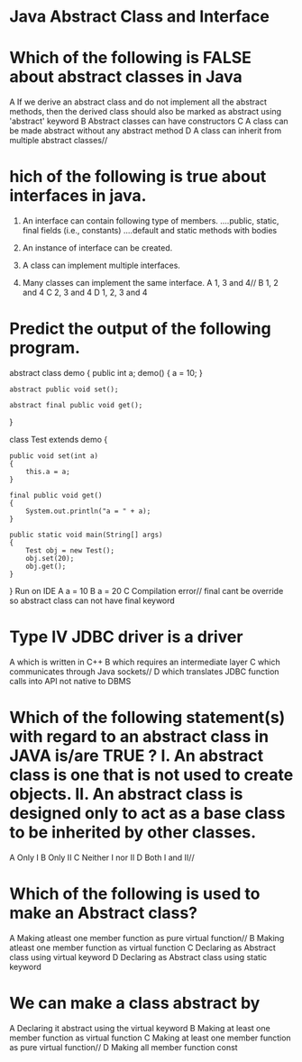 # Java Abstract Class and Interface
# Which of the following is FALSE about abstract classes in Java
A
If we derive an abstract class and do not implement all the abstract methods, then the derived class 
should also be marked as abstract using 'abstract' keyword
B
Abstract classes can have constructors
C
A class can be made abstract without any abstract method
D
A class can inherit from multiple abstract classes//

# hich of the following is true about interfaces in java.

1) An interface can contain following type of members.
....public, static, final fields (i.e., constants) 
....default and static methods with bodies

2) An instance of interface can be created.

3) A class can implement multiple interfaces.

4) Many classes can implement the same interface.
A
1, 3 and 4//
B
1, 2 and 4
C
2, 3 and 4
D
1, 2, 3 and 4


# Predict the output of the following program.
abstract class demo
{
    public int a;
    demo()
    {
        a = 10;
    }
 
    abstract public void set();
     
    abstract final public void get();
 
}
 
class Test extends demo
{
 
    public void set(int a)
    {
        this.a = a;
    }
 
    final public void get()
    {
        System.out.println("a = " + a);
    }
 
    public static void main(String[] args)
    {
        Test obj = new Test();
        obj.set(20);
        obj.get();
    }
}
Run on IDE
A
a = 10
B
a = 20
C
Compilation error// final cant be override so abstract class can not have final keyword


# Type IV JDBC driver is a driver
A
which is written in C++
B
which requires an intermediate layer
C
which communicates through Java sockets//
D
which translates JDBC function calls into API not native to DBMS



# Which of the following statement(s) with regard to an abstract class in JAVA is/are TRUE ? I. An abstract class is one that is not used to create objects. II. An abstract class is designed only to act as a base class to be inherited by other classes.
A
Only I
B
Only II
C
Neither I nor II
D
Both I and II//

# Which of the following is used to make an Abstract class?
A
Making atleast one member function as pure virtual function//
B
Making atleast one member function as virtual function
C
Declaring as Abstract class using virtual keyword
D
Declaring as Abstract class using static keyword


# We can make a class abstract by
A
Declaring it abstract using the virtual keyword
B
Making at least one member function as virtual function
C
Making at least one member function as pure virtual function//
D
Making all member function const

